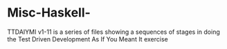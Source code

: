 # Misc-Haskell-
TTDAIYMI v1-11 is a series of files showing a sequences of stages in doing the Test Driven Development As If You Meant It exercise
